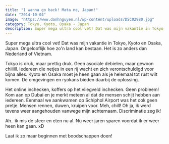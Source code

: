 ```yaml
---
title: "I wanna go back! Mata ne, Japan!"
date: "2014-10-04"
image: "https://www.danhnguyen.nl/wp-content/uploads/DSC02980.jpg"
category: Tokyo, Kyoto, Osaka - Japan
description: Super mega ultra cool vet! Dat was mijn vakantie in Tokyo, Kyoto en Osaka, Japan. Ongelooflijk hoe zo'n land kan...
---
```


Super mega ultra cool vet! Dat was mijn vakantie in Tokyo, Kyoto en Osaka, Japan. Ongelooflijk hoe zo'n land kan bestaan. Het is zo anders dan Nederland of Vietnam.

Tokyo is druk, maar prettig druk. Geen asociale debielen, maar gewoon chiiiill. Iedereen die netjes in een rij wacht en zich verontschuldigd voor bijna alles. Kyoto en Osaka moet je heen gaan als je helemaal tot rust wilt komen. De omgevingen en ryokans bieden daarbij de oplossing.

Het online inchecken, koffers op het vliegveld inchecken. Geen probleem! Kom aan op Dubai en je merkt meteen al dat de mensen schijt hebben aan iedereen. Eenmaal we aankwamen op Schiphol Airport was het ook geen pretje. Mensen rennen, duwen, kruipen voor. Meh, chill! Oh ja, ik werd tevens weer aangehouden vanwege mijn achternaam. Discriminatie zeg ik!

Ah.. ik mis de sfeer en eten nu al. Nu weer jaren sparen voordat ik er weer heen kan gaan. xD

Laat ik zo maar beginnen met boodschappen doen!
